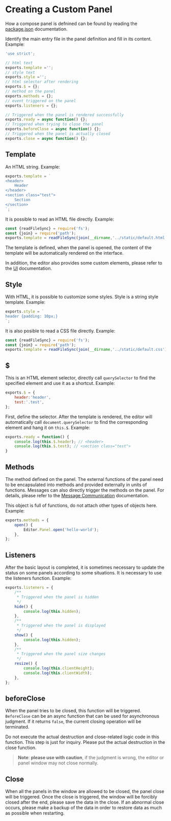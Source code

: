# Creating a Custom Panel

How a compose panel is defnined can be found by reading the [package.json](./panel.md) documentation.

Identify the main entry file in the panel definition and fill in its content. Example:

```javascript
'use strict';

// html text
exports.template ='';
// style text
exports.style ='';
// html selector after rendering
exports.$ = {};
// method on the panel
exports.methods = {};
// event triggered on the panel
exports.listeners = {};

// Triggered when the panel is rendered successfully
exports.ready = async function() {};
// Triggered when trying to close the panel
exports.beforeClose = async function() {};
// Triggered when the panel is actually closed
exports.close = async function() {};
```

## Template

An HTML string. Example:

```javascript
exports.template = `
<header>
    Header
</header>
<section class="test">
    Section
</section>
`;
```

It is possible to read an HTML file directly. Example:

```javascript
const {readFileSync} = require('fs');
const {join} = require('path');
exports.template = readFileSync(join(__dirname,'../static/default.html'),'utf8');
```

The template is defined, when the panel is opened, the content of the template will be automatically rendered on the interface.

In addition, the editor also provides some custom elements, please refer to the [UI](./editor/extension/ui.md) documentation.

## Style

With HTML, it is possible to customize some styles. Style is a string style template. Example:

```javascript
exports.style = `
header {padding: 10px;}
`;
```

It is also posible to read a CSS file directly. Example:

```javascript
const {readFileSync} = require('fs');
const {join} = require('path');
exports.template = readFileSync(join(__dirname,'../static/default.css'),'utf8');
```

## $

This is an HTML element selector, directly call `querySelector` to find the specified element and use it as a shortcut. Example:

```javascript
exports.$ = {
    header:'header',
    test:'.test',
};
```

First, define the selector. After the template is rendered, the editor will automatically call `document.querySelector` to find the corresponding element and hang it on `this.$`. Example:

```javascript
exports.ready = function() {
    console.log(this.$.header); // <header>
    console.log(this.$.test); // <section class="test">
}
```

## Methods

The method defined on the panel. The external functions of the panel need to be encapsulated into methods and provided externally in units of functions. Messages can also directly trigger the methods on the panel. For details, please refer to the [Message Communication](./contributions-messages.md) documentation.

This object is full of functions, do not attach other types of objects here. Example:

```javascript
exports.methods = {
    open() {
        Editor.Panel.open('hello-world');
    },
};
```

## Listeners

After the basic layout is completed, it is sometimes necessary to update the status on some panels according to some situations. It is necessary to use the listeners function. Example:

```javascript
exports.listeners = {
    /**
     * Triggered when the panel is hidden
     */
    hide() {
        console.log(this.hidden);
    },
    /**
     * Triggered when the panel is displayed
     */
    show() {
        console.log(this.hidden);
    },
    /**
     * Triggered when the panel size changes
     */
    resize() {
        console.log(this.clientHeight);
        console.log(this.clientWidth);
    },
};
```

## beforeClose

When the panel tries to be closed, this function will be triggered. `BeforeClose` can be an async function that can be used for asynchronous judgment. If it returns `false`, the current closing operation will be terminated.

Do not execute the actual destruction and close-related logic code in this function. This step is just for inquiry. Please put the actual destruction in the close function.

> **Note**: **please use with caution**, if the judgment is wrong, the editor or panel window may not close normally.

## Close

When all the panels in the window are allowed to be closed, the panel close will be triggered. Once the close is triggered, the window will be forcibly closed after the end, please save the data in the close. If an abnormal close occurs, please make a backup of the data in order to restore data as much as possible when restarting.
